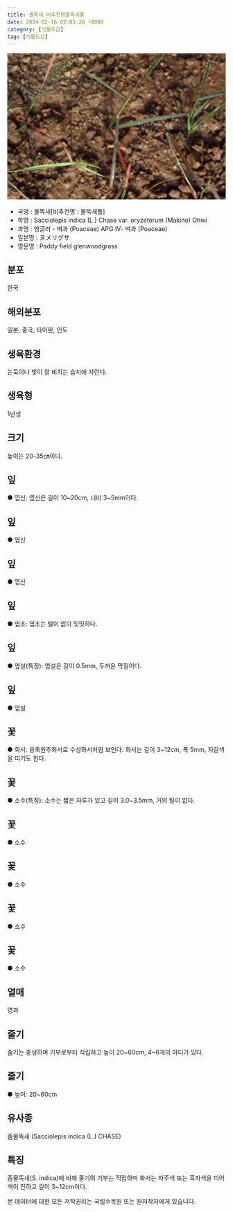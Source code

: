 ```yaml
---
title: 물뚝새_비추천명물뚝새풀
date: 2024-02-16 02:03:20 +0800
category: [식물도감]
tag: [식물도감]
---
```




![물뚝새[비추천명 : 물뚝새풀]](/assets/img/fileUpload/plants/basic/Gramineae/Sacciolepis/14711/1_th2.JPG)
- 국명 : 물뚝새[비추천명 : 물뚝새풀]
- 학명 : Sacciolepis indica (L.) Chase var. oryzetorum (Makino) Ohwi
- 과명 : 앵글러 - 벼과 (Poaceae) APG Ⅳ- 벼과 (Poaceae)
- 일본명 : ヌメリグサ
- 영문명 : Paddy field glenwoodgrass


## 분포
한국
## 해외분포
일본, 중국, 타이완, 인도
## 생육환경
논둑이나 빛이 잘 비치는 습지에 자란다.
## 생육형
1년생
## 크기
높이는 20-35㎝이다.
## 잎
● 엽신: 엽신은 길이 10~20cm, 너비 3~5mm이다.
## 잎
● 엽신
## 잎
● 엽신
## 잎
● 엽초: 엽초는 털이 없이 밋밋하다.
## 잎
● 옆설(특징): 엽설은 길이 0.5mm, 두꺼운 막질이다.
## 잎
● 엽설
## 꽃
● 화서: 응축원추화서로 수상화서처럼 보인다. 화서는 길이 3~12cm, 폭 5mm, 자갈색을 띠기도 한다.
## 꽃
● 소수(특징): 소수는 짧은 자루가 있고 길이 3.0~3.5mm, 거의 털이 없다.
## 꽃
● 소수
## 꽃
● 소수
## 꽃
● 소수
## 꽃
● 소수
## 열매
영과
## 줄기
줄기는 총생하며 기부로부터 직립하고 높이 20~60cm, 4~6개의 마디가 있다.
## 줄기
● 높이: 20~60cm
## 유사종
좀물뚝새 (Sacciolepis indica (L.) CHASE)
## 특징
좀물뚝새(S. indica)에 비해 줄기의 기부는 직립하며 화서는 자주색 또는 흑자색을 띠어 색이 진하고 길이 3~12cm이다.






본 데이터에 대한 모든 저작권리는 국립수목원 또는 원저작자에게 있습니다.
